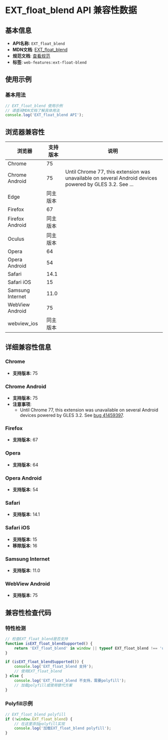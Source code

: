 # EXT_float_blend API 兼容性数据

## 基本信息

- **API名称**: `EXT_float_blend`
- **MDN文档**: [EXT_float_blend](https://developer.mozilla.org/docs/Web/API/EXT_float_blend)
- **规范文档**: [查看规范](https://registry.khronos.org/webgl/extensions/EXT_float_blend/)
- **标签**: `web-features:ext-float-blend`

## 使用示例

### 基本用法

```javascript
// EXT_float_blend 使用示例
// 请查阅MDN文档了解具体用法
console.log('EXT_float_blend API');
```

## 浏览器兼容性

| 浏览器 | 支持版本 | 说明 |
|--------|----------|------|
| Chrome | 75 |  |
| Chrome Android | 75 | Until Chrome 77, this extension was unavailable on several Android devices powered by GLES 3.2. See ... |
| Edge | 同主版本 |  |
| Firefox | 67 |  |
| Firefox Android | 同主版本 |  |
| Oculus | 同主版本 |  |
| Opera | 64 |  |
| Opera Android | 54 |  |
| Safari | 14.1 |  |
| Safari iOS | 15 |  |
| Samsung Internet | 11.0 |  |
| WebView Android | 75 |  |
| webview_ios | 同主版本 |  |

## 详细兼容性信息

### Chrome

- **支持版本**: 75

### Chrome Android

- **支持版本**: 75
- **注意事项**:
  - Until Chrome 77, this extension was unavailable on several Android devices powered by GLES 3.2. See [bug 41459397](https://crbug.com/41459397).

### Firefox

- **支持版本**: 67

### Opera

- **支持版本**: 64

### Opera Android

- **支持版本**: 54

### Safari

- **支持版本**: 14.1

### Safari iOS

- **支持版本**: 15
- **移除版本**: 16

### Samsung Internet

- **支持版本**: 11.0

### WebView Android

- **支持版本**: 75

## 兼容性检查代码

### 特性检测

```javascript
// 检查EXT_float_blend是否支持
function isEXT_float_blendSupported() {
    return 'EXT_float_blend' in window || typeof EXT_float_blend !== 'undefined';
}

if (isEXT_float_blendSupported()) {
    console.log('EXT_float_blend 支持');
    // 使用EXT_float_blend
} else {
    console.log('EXT_float_blend 不支持，需要polyfill');
    // 加载polyfill或使用替代方案
}
```

### Polyfill示例

```javascript
// EXT_float_blend polyfill
if (!window.EXT_float_blend) {
    // 在这里添加polyfill实现
    console.log('加载EXT_float_blend polyfill');
}
```

